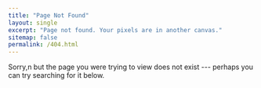 ```yaml
---
title: "Page Not Found"
layout: single
excerpt: "Page not found. Your pixels are in another canvas."
sitemap: false
permalink: /404.html
---
```


Sorry,n but the page you were trying to view does not exist --- perhaps you can try searching for it below.

<script>
  var GOOG_FIXURL_LANG = 'en';
  var GOOG_FIXURL_SITE = '{{ site.url }}'
</script>
<script src="https://linkhelp.clients.google.com/tbproxy/lh/wm/fixurl.js">
</script>


